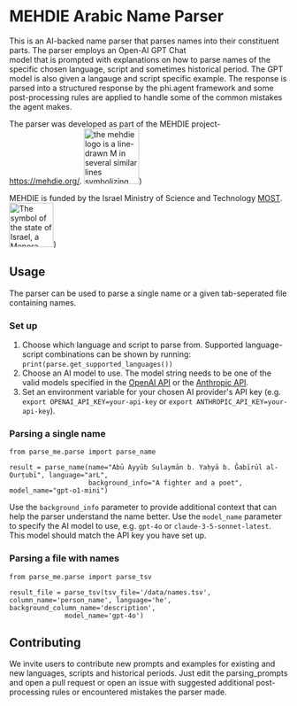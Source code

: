 # MEHDIE Arabic Name Parser

This is an AI-backed name parser that parses names into their constituent parts. The parser employs an Open-AI GPT Chat  
model that is prompted with explanations on how to parse names of the specific chosen language, script and sometimes
historical period. The GPT model is also given a langauge and script specific example. 
The response is parsed into a structured response by the phi.agent framework and some post-processing rules are applied 
to handle some of the common mistakes the agent makes.  

The parser was developed as part of the MEHDIE project- https://mehdie.org/. <img src="https://gitlab.com/m8417/hebrew-transliteration-service/-/raw/main/mehdie_logo.png" alt="the mehdie logo is a line-drawn M in several similar lines symbolizing the similarity and distincness of the middle-eastern languages" width="100"/>)

MEHDIE is funded by the Israel Ministry of Science and Technology [MOST](www.most.gov.il). <img src="https://gitlab.com/m8417/hebrew-transliteration-service/-/raw/main/menora.png" alt="The symbol of the state of Israel, a Menora with two olive branches on the sides." width="80"/>) 


## Usage
The parser can be used to parse a single name or a given tab-seperated file containing names. 

### Set up

1. Choose which language and script to parse from. Supported language-script combinations can be shown by running: `print(parse.get_supported_languages())`
2. Choose an AI model to use. The model string needs to be one of the valid models specified in the [OpenAI API](https://platform.openai.com/docs/models) or the [Anthropic API](https://docs.anthropic.com/en/docs/about-claude/models).
3. Set an environment variable for your chosen AI provider's API key (e.g. `export OPENAI_API_KEY=your-api-key` or `export ANTHROPIC_API_KEY=your-api-key`). 

### Parsing a single name

```
from parse_me.parse import parse_name

result = parse_name(name="Abū Ayyūb Sulaymān b. Yaḥyā b. Ǧabīrūl al-Qurṭubī", language="arL",
                    background_info="A fighter and a poet", model_name="gpt-o1-mini")
```

Use the `background_info` parameter to provide additional context that can help the parser understand the name better.
Use the `model_name` parameter to specify the AI model to use, e.g. `gpt-4o` or `claude-3-5-sonnet-latest`. 
This model should match the API key you have set up.

### Parsing a file with names

```
from parse_me.parse import parse_tsv

result_file = parse_tsv(tsv_file='/data/names.tsv', column_name='person_name', language='he', background_column_name='description',
              model_name='gpt-4o')
```

## Contributing

We invite users to contribute new prompts and examples for existing and new languages, scripts and historical periods. 
Just edit the parsing_prompts and open a pull request or open an issue with suggested additional post-processing rules 
or encountered mistakes the parser made. 
